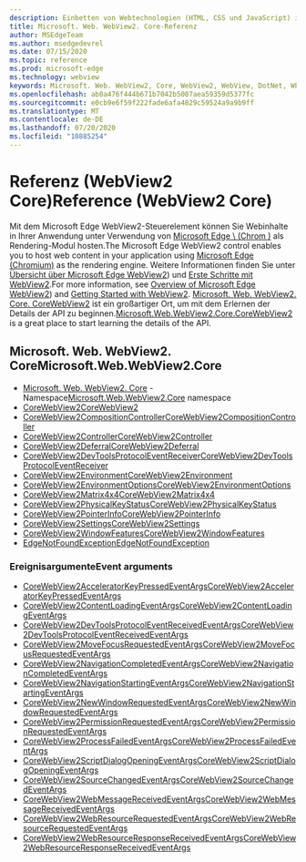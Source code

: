 ```yaml
---
description: Einbetten von Webtechnologien (HTML, CSS und JavaScript) in ihre systemeigenen Anwendungen mit dem Microsoft Edge WebView2-Steuerelement
title: Microsoft. Web. WebView2. Core-Referenz
author: MSEdgeTeam
ms.author: msedgedevrel
ms.date: 07/15/2020
ms.topic: reference
ms.prod: microsoft-edge
ms.technology: webview
keywords: Microsoft. Web. WebView2, Core, WebView2, WebView, DotNet, WPF, WinForms, APP, Edge, CoreWebView2, CoreWebView2Controller, Browser-Steuerelement, Edge-HTML
ms.openlocfilehash: ab0a476f444b671b7042b5007aea59359d5377fc
ms.sourcegitcommit: e0cb9e6f59f222fade6afa4829c59524a9a9b9ff
ms.translationtype: MT
ms.contentlocale: de-DE
ms.lasthandoff: 07/20/2020
ms.locfileid: "10885254"
---
```

# <span data-ttu-id="3d8f0-104">Referenz (WebView2 Core)</span><span class="sxs-lookup"><span data-stu-id="3d8f0-104">Reference (WebView2 Core)</span></span>  

<span data-ttu-id="3d8f0-105">Mit dem Microsoft Edge WebView2-Steuerelement können Sie Webinhalte in Ihrer Anwendung unter Verwendung von [Microsoft Edge \ (Chrom \)](https://www.microsoftedgeinsider.com) als Rendering-Modul hosten.</span><span class="sxs-lookup"><span data-stu-id="3d8f0-105">The Microsoft Edge WebView2 control enables you to host web content in your application using [Microsoft Edge \(Chromium\)](https://www.microsoftedgeinsider.com) as the rendering engine.</span></span>  <span data-ttu-id="3d8f0-106">Weitere Informationen finden Sie unter [Übersicht über Microsoft Edge WebView2](../../index.md)) und [Erste Schritte mit WebView2](../../gettingstarted/win32.md).</span><span class="sxs-lookup"><span data-stu-id="3d8f0-106">For more information, see [Overview of Microsoft Edge WebView2](../../index.md)) and [Getting Started with WebView2](../../gettingstarted/win32.md).</span></span>  <span data-ttu-id="3d8f0-107">[Microsoft. Web. WebView2. Core. CoreWebView2](0-9-538/microsoft-web-webview2-core-corewebview2.md) ist ein großartiger Ort, um mit dem Erlernen der Details der API zu beginnen.</span><span class="sxs-lookup"><span data-stu-id="3d8f0-107">[Microsoft.Web.WebView2.Core.CoreWebView2](0-9-538/microsoft-web-webview2-core-corewebview2.md) is a great place to start learning the details of the API.</span></span>  

## <span data-ttu-id="3d8f0-108">Microsoft. Web. WebView2. Core</span><span class="sxs-lookup"><span data-stu-id="3d8f0-108">Microsoft.Web.WebView2.Core</span></span>
*   <span data-ttu-id="3d8f0-109">[Microsoft. Web. WebView2. Core](0-9-538/namespace-microsoft-web-webview2-core.md) -Namespace</span><span class="sxs-lookup"><span data-stu-id="3d8f0-109">[Microsoft.Web.WebView2.Core](0-9-538/namespace-microsoft-web-webview2-core.md) namespace</span></span>
*   [<span data-ttu-id="3d8f0-110">CoreWebView2</span><span class="sxs-lookup"><span data-stu-id="3d8f0-110">CoreWebView2</span></span>](0-9-538/microsoft-web-webview2-core-corewebview2.md)
*   [<span data-ttu-id="3d8f0-111">CoreWebView2CompositionController</span><span class="sxs-lookup"><span data-stu-id="3d8f0-111">CoreWebView2CompositionController</span></span>](0-9-538/microsoft-web-webview2-core-corewebview2compositioncontroller.md)
*   [<span data-ttu-id="3d8f0-112">CoreWebView2Controller</span><span class="sxs-lookup"><span data-stu-id="3d8f0-112">CoreWebView2Controller</span></span>](0-9-538/microsoft-web-webview2-core-corewebview2controller.md)
*   [<span data-ttu-id="3d8f0-113">CoreWebView2Deferral</span><span class="sxs-lookup"><span data-stu-id="3d8f0-113">CoreWebView2Deferral</span></span>](0-9-538/microsoft-web-webview2-core-corewebview2deferral.md)
*   [<span data-ttu-id="3d8f0-114">CoreWebView2DevToolsProtocolEventReceiver</span><span class="sxs-lookup"><span data-stu-id="3d8f0-114">CoreWebView2DevToolsProtocolEventReceiver</span></span>](0-9-538/microsoft-web-webview2-core-corewebview2devtoolsprotocoleventreceiver.md)
*   [<span data-ttu-id="3d8f0-115">CoreWebView2Environment</span><span class="sxs-lookup"><span data-stu-id="3d8f0-115">CoreWebView2Environment</span></span>](0-9-538/microsoft-web-webview2-core-corewebview2environment.md)
*   [<span data-ttu-id="3d8f0-116">CoreWebView2EnvironmentOptions</span><span class="sxs-lookup"><span data-stu-id="3d8f0-116">CoreWebView2EnvironmentOptions</span></span>](0-9-538/microsoft-web-webview2-core-corewebview2environmentoptions.md)
*   [<span data-ttu-id="3d8f0-117">CoreWebView2Matrix4x4</span><span class="sxs-lookup"><span data-stu-id="3d8f0-117">CoreWebView2Matrix4x4</span></span>](0-9-538/microsoft-web-webview2-core-corewebview2matrix4x4.md)
*   [<span data-ttu-id="3d8f0-118">CoreWebView2PhysicalKeyStatus</span><span class="sxs-lookup"><span data-stu-id="3d8f0-118">CoreWebView2PhysicalKeyStatus</span></span>](0-9-538/microsoft-web-webview2-core-corewebview2physicalkeystatus.md)
*   [<span data-ttu-id="3d8f0-119">CoreWebView2PointerInfo</span><span class="sxs-lookup"><span data-stu-id="3d8f0-119">CoreWebView2PointerInfo</span></span>](0-9-538/microsoft-web-webview2-core-corewebview2pointerinfo.md)
*   [<span data-ttu-id="3d8f0-120">CoreWebView2Settings</span><span class="sxs-lookup"><span data-stu-id="3d8f0-120">CoreWebView2Settings</span></span>](0-9-538/microsoft-web-webview2-core-corewebview2settings.md)
*   [<span data-ttu-id="3d8f0-121">CoreWebView2WindowFeatures</span><span class="sxs-lookup"><span data-stu-id="3d8f0-121">CoreWebView2WindowFeatures</span></span>](0-9-538/microsoft-web-webview2-core-corewebview2windowfeatures.md)
*   [<span data-ttu-id="3d8f0-122">EdgeNotFoundException</span><span class="sxs-lookup"><span data-stu-id="3d8f0-122">EdgeNotFoundException</span></span>](0-9-538/microsoft-web-webview2-core-edgenotfoundexception.md)

### <span data-ttu-id="3d8f0-123">Ereignisargumente</span><span class="sxs-lookup"><span data-stu-id="3d8f0-123">Event arguments</span></span>

*   [<span data-ttu-id="3d8f0-124">CoreWebView2AcceleratorKeyPressedEventArgs</span><span class="sxs-lookup"><span data-stu-id="3d8f0-124">CoreWebView2AcceleratorKeyPressedEventArgs</span></span>](0-9-538/microsoft-web-webview2-core-corewebview2acceleratorkeypressedeventargs.md)
*   [<span data-ttu-id="3d8f0-125">CoreWebView2ContentLoadingEventArgs</span><span class="sxs-lookup"><span data-stu-id="3d8f0-125">CoreWebView2ContentLoadingEventArgs</span></span>](0-9-538/microsoft-web-webview2-core-corewebview2contentloadingeventargs.md)
*   [<span data-ttu-id="3d8f0-126">CoreWebView2DevToolsProtocolEventReceivedEventArgs</span><span class="sxs-lookup"><span data-stu-id="3d8f0-126">CoreWebView2DevToolsProtocolEventReceivedEventArgs</span></span>](0-9-538/microsoft-web-webview2-core-corewebview2devtoolsprotocoleventreceivedeventargs.md)
*   [<span data-ttu-id="3d8f0-127">CoreWebView2MoveFocusRequestedEventArgs</span><span class="sxs-lookup"><span data-stu-id="3d8f0-127">CoreWebView2MoveFocusRequestedEventArgs</span></span>](0-9-538/microsoft-web-webview2-core-corewebview2movefocusrequestedeventargs.md)
*   [<span data-ttu-id="3d8f0-128">CoreWebView2NavigationCompletedEventArgs</span><span class="sxs-lookup"><span data-stu-id="3d8f0-128">CoreWebView2NavigationCompletedEventArgs</span></span>](0-9-538/microsoft-web-webview2-core-corewebview2navigationcompletedeventargs.md)
*   [<span data-ttu-id="3d8f0-129">CoreWebView2NavigationStartingEventArgs</span><span class="sxs-lookup"><span data-stu-id="3d8f0-129">CoreWebView2NavigationStartingEventArgs</span></span>](0-9-538/microsoft-web-webview2-core-corewebview2navigationstartingeventargs.md)
*   [<span data-ttu-id="3d8f0-130">CoreWebView2NewWindowRequestedEventArgs</span><span class="sxs-lookup"><span data-stu-id="3d8f0-130">CoreWebView2NewWindowRequestedEventArgs</span></span>](0-9-538/microsoft-web-webview2-core-corewebview2newwindowrequestedeventargs.md)
*   [<span data-ttu-id="3d8f0-131">CoreWebView2PermissionRequestedEventArgs</span><span class="sxs-lookup"><span data-stu-id="3d8f0-131">CoreWebView2PermissionRequestedEventArgs</span></span>](0-9-538/microsoft-web-webview2-core-corewebview2permissionrequestedeventargs.md)
*   [<span data-ttu-id="3d8f0-132">CoreWebView2ProcessFailedEventArgs</span><span class="sxs-lookup"><span data-stu-id="3d8f0-132">CoreWebView2ProcessFailedEventArgs</span></span>](0-9-538/microsoft-web-webview2-core-corewebview2processfailedeventargs.md)
*   [<span data-ttu-id="3d8f0-133">CoreWebView2ScriptDialogOpeningEventArgs</span><span class="sxs-lookup"><span data-stu-id="3d8f0-133">CoreWebView2ScriptDialogOpeningEventArgs</span></span>](0-9-538/microsoft-web-webview2-core-corewebview2scriptdialogopeningeventargs.md)
*   [<span data-ttu-id="3d8f0-134">CoreWebView2SourceChangedEventArgs</span><span class="sxs-lookup"><span data-stu-id="3d8f0-134">CoreWebView2SourceChangedEventArgs</span></span>](0-9-538/microsoft-web-webview2-core-corewebview2sourcechangedeventargs.md)
*   [<span data-ttu-id="3d8f0-135">CoreWebView2WebMessageReceivedEventArgs</span><span class="sxs-lookup"><span data-stu-id="3d8f0-135">CoreWebView2WebMessageReceivedEventArgs</span></span>](0-9-538/microsoft-web-webview2-core-corewebview2webmessagereceivedeventargs.md)
*   [<span data-ttu-id="3d8f0-136">CoreWebView2WebResourceRequestedEventArgs</span><span class="sxs-lookup"><span data-stu-id="3d8f0-136">CoreWebView2WebResourceRequestedEventArgs</span></span>](0-9-538/microsoft-web-webview2-core-corewebview2webresourcerequestedeventargs.md)
*   [<span data-ttu-id="3d8f0-137">CoreWebView2WebResourceResponseReceivedEventArgs</span><span class="sxs-lookup"><span data-stu-id="3d8f0-137">CoreWebView2WebResourceResponseReceivedEventArgs</span></span>](0-9-538/microsoft-web-webview2-core-corewebview2webresourceresponsereceivedeventargs.md)
